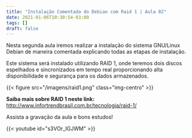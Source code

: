 ```yaml
---
title: "Instalação Comentada do Debian com Raid 1 | Aula 02"
date: 2021-01-06T10:30:54-03:00
tags: []
draft: false
---
```


Nesta segunda aula iremos realizar a instalação do sistema GNU/Linux Debian de maneira comentada explicando todas as etapas de instalação.

Este sistema será instalado utilizando RAID 1, onde teremos dois discos espelhados e sincronizados em tempo real proporcionando alta disponibilidade e segurança para os dados armazenados.

{{< figure src="/imagens/raid1.png" class="img-centro" >}}

**Saiba mais sobre RAID 1 neste link:**
http://www.infortrendbrasil.com.br/tecnologia/raid-1/

Assista a gravação da aula e bons estudos!


{{< youtube id="s3VOr_IGJWM" >}}
